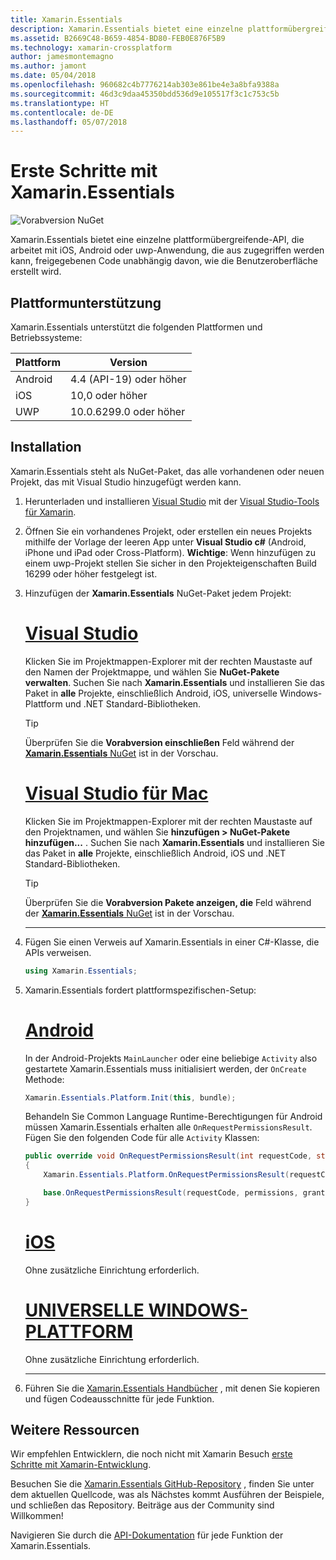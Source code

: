 ```yaml
---
title: Xamarin.Essentials
description: Xamarin.Essentials bietet eine einzelne plattformübergreifende-API, die arbeitet mit iOS, Android oder uwp-Anwendung, die aus zugegriffen werden kann, freigegebenen Code unabhängig davon, wie die Benutzeroberfläche erstellt wird.
ms.assetid: B2669C48-B659-4854-BD80-FEB0E876F5B9
ms.technology: xamarin-crossplatform
author: jamesmontemagno
ms.author: jamont
ms.date: 05/04/2018
ms.openlocfilehash: 960682c4b7776214ab303e861be4e3a8bfa9388a
ms.sourcegitcommit: 46d3c9daa45350bdd536d9e105517f3c1c753c5b
ms.translationtype: HT
ms.contentlocale: de-DE
ms.lasthandoff: 05/07/2018
---
```

# <a name="get-started-with-xamarinessentials"></a>Erste Schritte mit Xamarin.Essentials

![Vorabversion NuGet](~/media/shared/pre-release.png)

Xamarin.Essentials bietet eine einzelne plattformübergreifende-API, die arbeitet mit iOS, Android oder uwp-Anwendung, die aus zugegriffen werden kann, freigegebenen Code unabhängig davon, wie die Benutzeroberfläche erstellt wird.

## <a name="platform-support"></a>Plattformunterstützung

Xamarin.Essentials unterstützt die folgenden Plattformen und Betriebssysteme:

| Plattform | Version |
| --- | --- |
| Android | 4.4 (API-19) oder höher |
| iOS |10,0 oder höher |
| UWP | 10.0.6299.0 oder höher |

## <a name="installation"></a>Installation

Xamarin.Essentials steht als NuGet-Paket, das alle vorhandenen oder neuen Projekt, das mit Visual Studio hinzugefügt werden kann.

1. Herunterladen und installieren [Visual Studio](http://visualstudio.com) mit der [Visual Studio-Tools für Xamarin](~/cross-platform/get-started/installation/index.md).

2. Öffnen Sie ein vorhandenes Projekt, oder erstellen ein neues Projekts mithilfe der Vorlage der leeren App unter **Visual Studio c#** (Android, iPhone und iPad oder Cross-Platform). **Wichtige**: Wenn hinzufügen zu einem uwp-Projekt stellen Sie sicher in den Projekteigenschaften Build 16299 oder höher festgelegt ist.

3. Hinzufügen der **Xamarin.Essentials** NuGet-Paket jedem Projekt:

    # <a name="visual-studiotabwindows"></a>[Visual Studio](#tab/windows)

    Klicken Sie im Projektmappen-Explorer mit der rechten Maustaste auf den Namen der Projektmappe, und wählen Sie **NuGet-Pakete verwalten**. Suchen Sie nach **Xamarin.Essentials** und installieren Sie das Paket in **alle** Projekte, einschließlich Android, iOS, universelle Windows-Plattform und .NET Standard-Bibliotheken.

    > [!TIP]
    > Überprüfen Sie die **Vorabversion einschließen** Feld während der [ **Xamarin.Essentials** NuGet](https://www.nuget.org/packages/Xamarin.Essentials) ist in der Vorschau.

    # <a name="visual-studio-for-mactabmacos"></a>[Visual Studio für Mac](#tab/macos)

    Klicken Sie im Projektmappen-Explorer mit der rechten Maustaste auf den Projektnamen, und wählen Sie **hinzufügen > NuGet-Pakete hinzufügen...** . Suchen Sie nach **Xamarin.Essentials** und installieren Sie das Paket in **alle** Projekte, einschließlich Android, iOS und .NET Standard-Bibliotheken.

    > [!TIP]
    > Überprüfen Sie die **Vorabversion Pakete anzeigen, die** Feld während der [ **Xamarin.Essentials** NuGet](https://www.nuget.org/packages/Xamarin.Essentials) ist in der Vorschau.

    -----

4. Fügen Sie einen Verweis auf Xamarin.Essentials in einer C#-Klasse, die APIs verweisen.

    ```csharp
    using Xamarin.Essentials;
    ```

5. Xamarin.Essentials fordert plattformspezifischen-Setup:

    # <a name="androidtabandroid"></a>[Android](#tab/android)

    In der Android-Projekts `MainLauncher` oder eine beliebige `Activity` also gestartete Xamarin.Essentials muss initialisiert werden, der `OnCreate` Methode:

    ```csharp
    Xamarin.Essentials.Platform.Init(this, bundle);
    ```

    Behandeln Sie Common Language Runtime-Berechtigungen für Android müssen Xamarin.Essentials erhalten alle `OnRequestPermissionsResult`. Fügen Sie den folgenden Code für alle `Activity` Klassen:

    ```csharp
    public override void OnRequestPermissionsResult(int requestCode, string[] permissions, [GeneratedEnum] Android.Content.PM.Permission[] grantResults)
    {
        Xamarin.Essentials.Platform.OnRequestPermissionsResult(requestCode, permissions, grantResults);

        base.OnRequestPermissionsResult(requestCode, permissions, grantResults);
    }
    ```

    # <a name="iostabios"></a>[iOS](#tab/ios)

    Ohne zusätzliche Einrichtung erforderlich.

    # <a name="uwptabuwp"></a>[UNIVERSELLE WINDOWS-PLATTFORM](#tab/uwp)

    Ohne zusätzliche Einrichtung erforderlich.

    -----

6. Führen Sie die [Xamarin.Essentials Handbücher](index.md) , mit denen Sie kopieren und fügen Codeausschnitte für jede Funktion.

## <a name="other-resources"></a>Weitere Ressourcen

Wir empfehlen Entwicklern, die noch nicht mit Xamarin Besuch [erste Schritte mit Xamarin-Entwicklung](~/cross-platform/getting-started/index.md).

Besuchen Sie die [Xamarin.Essentials GitHub-Repository](http://github.com/xamarin/Essentials) , finden Sie unter dem aktuellen Quellcode, was als Nächstes kommt Ausführen der Beispiele, und schließen das Repository. Beiträge aus der Community sind Willkommen!

Navigieren Sie durch die [API-Dokumentation](xref:Xamarin.Essentials) für jede Funktion der Xamarin.Essentials.
